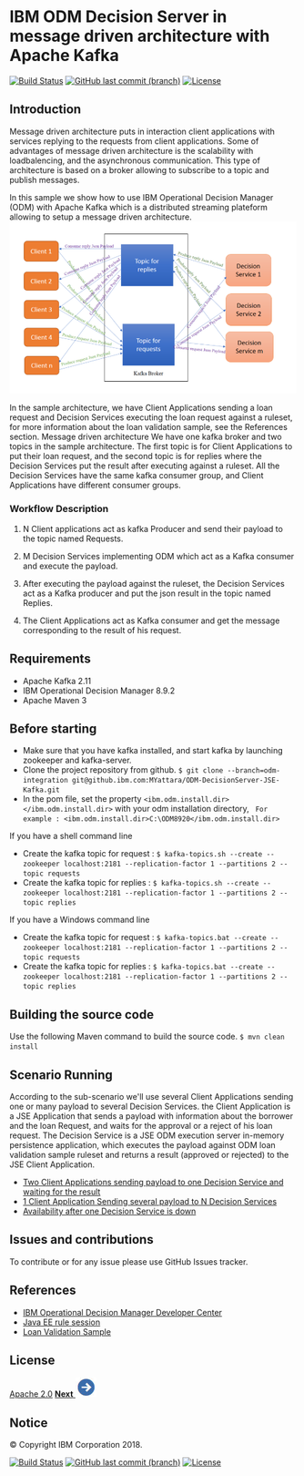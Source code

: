 # IBM ODM Decision Server in message driven architecture with Apache Kafka
[![Build Status](https://travis.ibm.com/MYattara/ODM-DecisionServer-Kafka.svg?token=YUDWXbAcjsyzHsqNF4a8&branch=master)](https://travis.ibm.com/MYattara/ODM-DecisionServer-Kafka)
[![GitHub last commit (branch)](https://img.shields.io/github/last-commit/ODMDev/odm-ondocker/dev.svg)](https://github.ibm.com/MYattara/ODM-DecisionServer-Kafka)
[![License](https://img.shields.io/badge/License-Apache%202.0-blue.svg)](https://opensource.org/licenses/Apache-2.0)

## Introduction

Message driven architecture puts in interaction client applications with services replying to the requests from client applications.
Some of advantages of message driven architecture is the scalability with loadbalencing, and the asynchronous communication.
This type of architecture is based on a broker allowing to subscribe to a topic and publish messages.

In this sample we show how to use IBM Operational Decision Manager (ODM) with Apache Kafka which is a distributed streaming plateform allowing to setup a message driven architecture.
![Sample Architecture](docs/images/architecture.png)


In the sample architecture, we have Client Applications sending a loan request and Decision Services executing the loan request against a ruleset, for more information about the loan validation sample, see the References section.
Message driven architecture 
We have one kafka broker and two topics in the sample architecture.
The first topic is for Client Applications to put their loan request, and the second topic is for replies where the Decision Services put the result after executing against a ruleset.
All the Decision Services have the same kafka consumer group, and Client Applications have different consumer groups.  


### Workflow Description


1. N Client applications act as kafka Producer and send their payload to the topic named Requests.

2. M Decision Services implementing ODM which act as a Kafka consumer and execute the payload.

3. After executing the payload against the ruleset, the Decision Services act as a Kafka producer and put the json result in the topic named Replies.

4. The Client Applications act as Kafka consumer and get the message corresponding to the result of his request.

## Requirements

* Apache Kafka 2.11
* IBM Operational Decision Manager 8.9.2
* Apache Maven 3

## Before starting
* Make sure that you have kafka installed, and start kafka by launching zookeeper and kafka-server.
* Clone the project repository from github.
`$ git clone --branch=odm-integration git@github.ibm.com:MYattara/ODM-DecisionServer-JSE-Kafka.git`
* In the pom file, set the property `<ibm.odm.install.dir></ibm.odm.install.dir>` with your odm installation directory, ` For example : <ibm.odm.install.dir>C:\ODM8920</ibm.odm.install.dir>`

If you have a shell command line
* Create the kafka topic for request : `$ kafka-topics.sh --create --zookeeper localhost:2181 --replication-factor 1 --partitions 2 --topic requests`
* Create the kafka topic for replies : `$ kafka-topics.sh --create --zookeeper localhost:2181 --replication-factor 1 --partitions 2 --topic replies`


If you have a Windows command line

* Create the kafka topic for request : `$ kafka-topics.bat --create --zookeeper localhost:2181 --replication-factor 1 --partitions 2 --topic requests`
* Create the kafka topic for replies : `$ kafka-topics.bat --create --zookeeper localhost:2181 --replication-factor 1 --partitions 2 --topic replies`


## Building the source code
Use the following Maven command to build the source code.
`$ mvn clean install`

## Scenario Running

According to the sub-scenario we'll use several Client Applications sending one or many payload to several Decision Services.
the Client Application is a JSE Application that sends a payload with information about the borrower and the loan Request, and waits for the approval or a reject of his loan request.
The Decision Service is a JSE ODM execution server in-memory persistence application, which executes the payload against ODM loan validation sample ruleset and returns a result (approved or rejected) to the JSE Client Application.

-   [Two Client Applications sending payload to one Decision Service and waiting for the result](docs/chapters/subscenario1.md)
-   [ 1 Client Application Sending several payload to N Decision Services](tut_cloud_getstart_ghtopics/tut_cloud_getstart_prep_lsn.md)
-   [Availability after one Decision Service is down](tut_cloud_getstart_ghtopics/tut_cloud_getstart_start_lsn.md)

## Issues and contributions

To contribute or for any issue please use GitHub Issues tracker.

## References
* [IBM Operational Decision Manager Developer Center](https://developer.ibm.com/odm/)
* [Java EE rule session](https://www.ibm.com/support/knowledgecenter/en/SSQP76_8.9.2/com.ibm.odm.dserver.rules.samples/res_smp_topics/smp_res_javaee.html)
* [Loan Validation Sample](https://www.ibm.com/support/knowledgecenter/en/SSQP76_8.5.1/com.ibm.odm.dserver.rules.samples/designer_smp_topics/smp_rd_engineintmultproj_det.html)

## License
[Apache 2.0](LICENSE)
[**Next** ![""](docs/images/next.jpg)](docs/chapters/subscenario1.md)
## Notice
© Copyright IBM Corporation 2018.

[![Build Status](https://travis.ibm.com/MYattara/ODM-DecisionServer-Kafka.svg?token=YUDWXbAcjsyzHsqNF4a8&branch=master)](https://travis.ibm.com/MYattara/ODM-DecisionServer-Kafka)
[![GitHub last commit (branch)](https://img.shields.io/github/last-commit/ODMDev/odm-ondocker/dev.svg)](https://github.ibm.com/MYattara/ODM-DecisionServer-Kafka)
[![License](https://img.shields.io/badge/License-Apache%202.0-blue.svg)](https://opensource.org/licenses/Apache-2.0)
